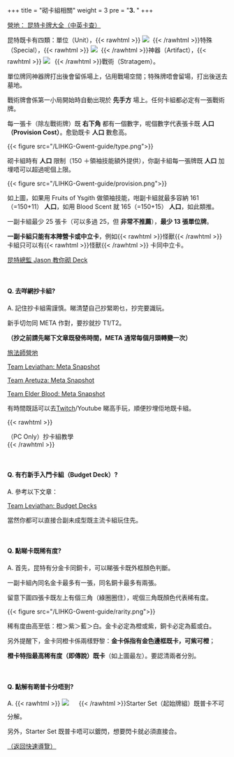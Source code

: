 +++
title = "砌卡組相關"
weight = 3
pre = "<b>3. </b>"
+++

[營地： 昆特卡牌大全（中英卡查）](https://www.iyingdi.com/web/tools/gwent/cards)

昆特既卡有四類：單位（Unit），{{< rawhtml >}}
<span style="display: inline-block;width: 20px; height: 22.76px;"><img src="/LIHKG-Gwent-guide/typeSpecial.png" style="margin: unset;"/></span>
{{< /rawhtml >}}特殊（Special），{{< rawhtml >}}
<span style="display: inline-block;width: 20px; height: 26.58px;"><img src="/LIHKG-Gwent-guide/typeArtifact.png" style="margin: unset;"/></span>
{{< /rawhtml >}}神器（Artifact），{{< rawhtml >}}
<span style="display: inline-block;width: 22.00px; height: 20.00px;"><img src="/LIHKG-Gwent-guide/typeStrategem.png" style="margin: unset;"/></span>
{{< /rawhtml >}}戰術（Stratagem）。

單位牌同神器牌打出後會留係場上，佔用戰場空間；特殊牌唔會留場，打出後送去墓地。

戰術牌會係第一小局開始時自動出現於 **先手方** 場上。任何卡組都必定有一張戰術牌。

每一張卡（除左戰術牌）既 **右下角** 都有一個數字，呢個數字代表張卡既 **人口（Provision Cost）**。愈勁既卡 **人口** 數愈高。

{{< figure src="/LIHKG-Gwent-guide/type.png">}}

砌卡組時有 **人口** 限制（150 ＋領袖技能額外提供），你副卡組每一張牌既 **人口** 加埋唔可以超過呢個上限。

{{< figure src="/LIHKG-Gwent-guide/provision.png">}}

如上圖，如果用 Fruits of Ysgith 做領袖技能，咁副卡組就最多容納 161（=150+11） **人口**，如用 Blood Scent 就 165（=150+15） **人口**，如此類推。

一副卡組最少 25 張卡（可以多過 25，但 **非常不推薦**），**最少 13 張單位牌**。

**一副卡組只能有本陣營卡或中立卡**，例如{{< rawhtml >}}<MO>怪獸</MO>{{< /rawhtml >}} 卡組只可以有{{< rawhtml >}}<MO>怪獸</MO>{{< /rawhtml >}} 卡同中立卡。

[昆特總監 Jason 教你砌 Deck](https://youtu.be/GAuGE-YWI7A)

&nbsp;

#### Q. 去咩網抄卡組?

A. 記住抄卡組需謹慎。睇清楚自己抄緊啲乜，抄完要識玩。

新手切勿同 META 作對，要抄就抄 T1/T2。

**（抄之前請先睇下文章既發佈時間，META 通常每個月頭轉變一次）**

[旅法師營地](https://www.iyingdi.com/tz/tag/19)

[Team Leviathan: Meta Snapshot](https://teamleviathangaming.com/meta/)

[Team Aretuza: Meta Snapshot](https://teamaretuza.com/meta-snapshot/)

[Team Elder Blood: Meta Snapshot](https://teamelderblood.com/meta-snapshot/)

有時間既話可以去[Twitch](../others/)/Youtube 睇高手玩，順便抄埋佢地既卡組。

{{< rawhtml >}}

<div class="expand">
    <div
        class="expand-label"
        style="cursor: pointer;"
        onclick="$h = $(this);$h.next('div').slideToggle(100,function () {$h.children('i').attr('class',function () {return $h.next('div').is(':visible') ? 'fas fa-chevron-down' : 'fas fa-chevron-right';});});"
    >
        <i style="font-size: x-small;" class="fas fa-chevron-right"></i><MO>（PC Only）</MO><bold>抄卡組教學</bold>
    </div>
    <div class="expand-content" style="display: none">
        <pre><code class="hljs">用PC睇Twitch昆特台直播時，係墓地同卡組旁邊都有眼球圖案（重播冇），如下圖：<br/><br/><span style="display: inline-block;"><img src="/LIHKG-Gwent-guide/gwentObserver.jpg" style="margin: unset;"/><br/>禁入去就會睇到墓地同牌組有咩牌。<br/><br/>你可以等佢一開局時就睇佢手牌同牌組（例如Cap低圖），咁就可以方便地抄卡組。<br/><br/>又或者可以用抄Deck既聊天室指令碼（通常係 <span style="font-style: italic;">!deck</span> ），但唔一定有。</span></code><span class="copy-to-clipboard" title="Copy to clipboard"></span></pre>
    </div>
</div>
{{< /rawhtml >}}

&nbsp;

#### Q. 有冇新手入門卡組（Budget Deck）?

A. 參考以下文章：

[Team Leviathan: Budget Decks](https://teamleviathangaming.com/budget/)

當然你都可以直接合副未成型既主流卡組玩住先。

&nbsp;

#### Q. 點睇卡既稀有度?

A. 首先，昆特有分金卡同銅卡，可以睇張卡既外框顏色判斷。

一副卡組內同名金卡最多有一張，同名銅卡最多有兩張。

留意下圖四張卡既左上有個三角（綠圈圈住），呢個三角既顏色代表稀有度。

{{< figure src="/LIHKG-Gwent-guide/rarity.png">}}

稀有度由高至低：橙＞紫＞藍＞白。金卡必定為橙或紫，銅卡必定為藍或白。

另外提醒下，金卡同橙卡係兩樣野黎：**金卡係指有金色邊框既卡，可紫可橙**；

**橙卡特指最高稀有度（即傳說）既卡**（如上圖最左）。要認清兩者分別。

&nbsp;

#### Q. 點解有啲普卡分唔到?

A. {{< rawhtml >}}
<span style="display: inline-block;width: 34.95px; height: 29.77px;"><img src="/LIHKG-Gwent-guide/starterSet.png" style="margin: unset;"/></span>
{{< /rawhtml >}}Starter Set（起始牌組）既普卡不可分解。

另外，Starter Set 既普卡唔可以鍍閃，想要閃卡就必須直接合。

[（返回快速導覽）](../#quicknav)
